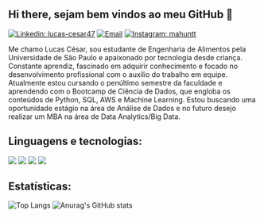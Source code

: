 ## Hi there, sejam bem vindos ao meu GitHub 👋

[![Linkedin: lucas-cesar47](https://img.shields.io/badge/-LinkedIn-0077B5?style=for-the-badge&logo=linkedin&logoColor=white&link=https://www.linkedin.com/in/lucas-cesar47/)](https://www.linkedin.com/in/lucas-cesar47/)
[![Email](https://img.shields.io/badge/-Email-%23333?style=for-the-badge&logo=gmail&logoColor=white)](mailto:lucascsr47@gmail.com)
[![Instagram: mahuntt](https://img.shields.io/badge/-Instagram-%23E4405F?style=for-the-badge&logo=instagram&logoColor=white)](https://instagram.com/mahuntt)

Me chamo Lucas César, sou estudante de Engenharia de Alimentos pela Universidade de São Paulo e apaixonado por tecnologia desde criança. Constante aprendiz, fascinado em adquirir conhecimento e focado no desenvolvimento profissional com o auxílio do trabalho em equipe. Atualmente estou cursando o penúltimo semestre da faculdade e aprendendo com o Bootcamp de Ciência de Dados, que engloba os conteúdos de Python, SQL, AWS e Machine Learning. Estou buscando uma oportunidade estágio na área de Análise de Dados e no futuro desejo realizar um MBA na área de Data Analytics/Big Data.

## Linguagens e tecnologias:

[<img src="https://img.shields.io/badge/MySQL-00000F?style=for-the-badge&logo=mysql&logoColor=white" />]()
<img src="https://img.shields.io/badge/MongoDB-4EA94B?style=for-the-badge&logo=mongodb&logoColor=white" />
<img src="https://img.shields.io/badge/Python-3776AB?style=for-the-badge&logo=python&logoColor=white" />
<img src="https://img.shields.io/badge/-Git-white?style=for-the-badge&logo=Git" />

## Estatísticas:

![Top Langs](https://github-readme-stats.vercel.app/api/top-langs/?username=mahuntt&layout=compact)
![Anurag's GitHub stats](https://github-readme-stats.vercel.app/api?username=mahuntt&show_icons=true&theme=cobalt)
